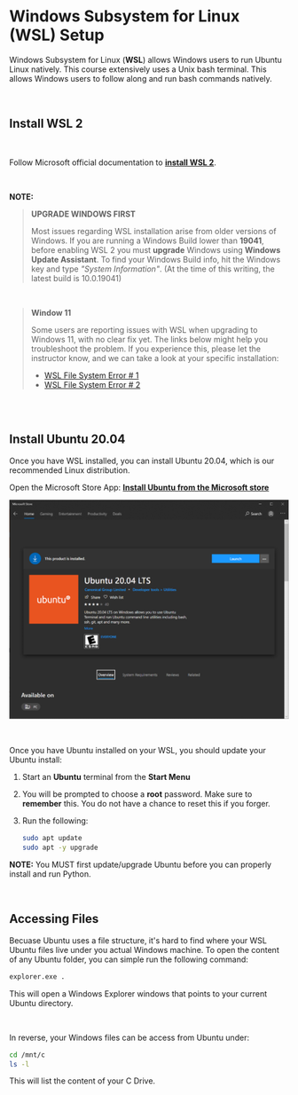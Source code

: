 # Windows Subsystem for Linux (WSL) Setup

Windows Subsystem for Linux (**WSL**) allows Windows users to run Ubuntu Linux natively. This course extensively uses a Unix bash terminal. This allows Windows users to follow along and run bash commands natively.

<br/>

## Install WSL 2

<br/>

Follow Microsoft official documentation to [**install WSL 2**](https://docs.microsoft.com/en-us/windows/wsl/install).

<br/>

**NOTE:**
>**UPGRADE WINDOWS FIRST**
>
>Most issues regarding WSL installation arise from older versions of Windows. If you are running a Windows Build lower than **19041**, before enabling WSL 2 you must **upgrade** Windows using **Windows Update Assistant**. To find your Windows Build info, hit the Windows key and type _"System Information"_. (At the time of this writing, the latest build is 10.0.19041)

<br/>

> **Window 11**
> 
>Some users are reporting issues with WSL when upgrading to Windows 11, with no clear fix yet. The links below might help you troubleshoot the problem. If you experience this, please let the instructor know, and we can take a look at your specific installation:
>- [WSL File System Error # 1](https://github.com/microsoft/WSL/issues/7435)
>- [WSL File System Error # 2](https://github.com/microsoft/WSL/issues/5456)

<br/><br/>

## Install Ubuntu 20.04

Once you have WSL installed, you can install Ubuntu 20.04, which is our recommended Linux distribution. 

Open the Microsoft Store App: **[Install Ubuntu from the Microsoft store](https://www.microsoft.com/en-us/p/ubuntu-2004-lts/9n6svws3rx71?activetab=pivot:overviewtab)**

![Microsoft Store](img/wsl-ms-store.png)

<br/>

Once you have Ubuntu installed on your WSL, you should update your Ubuntu install:

1. Start an **Ubuntu** terminal from the **Start Menu** 

2. You will be prompted to choose a **root** password. Make sure to **remember** this. You do not have a chance to reset this if you forger.

3. Run the following:

    ```bash
    sudo apt update
    sudo apt -y upgrade
    ```

**NOTE:** You MUST first update/upgrade Ubuntu before you can properly install and run Python.

<br/>

## Accessing Files

Becuase Ubuntu uses a file structure, it's hard to find where your WSL Ubuntu files live under you actual Windows machine. To open the content of any Ubuntu folder, you can simple run the following command:

```bash
explorer.exe .
```

This will open a Windows Explorer windows that points to your current Ubuntu directory.

<br/>

In reverse, your Windows files can be access from Ubuntu under:

```bash
cd /mnt/c
ls -l
```

This will list the content of your C Drive.